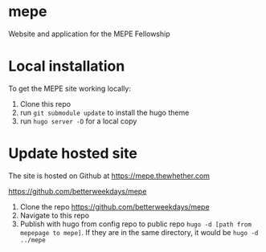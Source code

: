 # mepe
Website and application for the MEPE Fellowship

# Local installation

To get the MEPE site working locally:

1. Clone this repo
2. run `git submodule update` to install the hugo theme
3. run `hugo server -D` for a local copy

# Update hosted site

The site is hosted on Github at https://mepe.thewhether.com

https://github.com/betterweekdays/mepe

1. Clone the repo https://github.com/betterweekdays/mepe
2. Navigate to this repo
3. Publish with hugo from config repo to public repo `hugo -d [path from mepepage to mepe]`. If they are in the same directory, it would be `hugo -d ../mepe`
